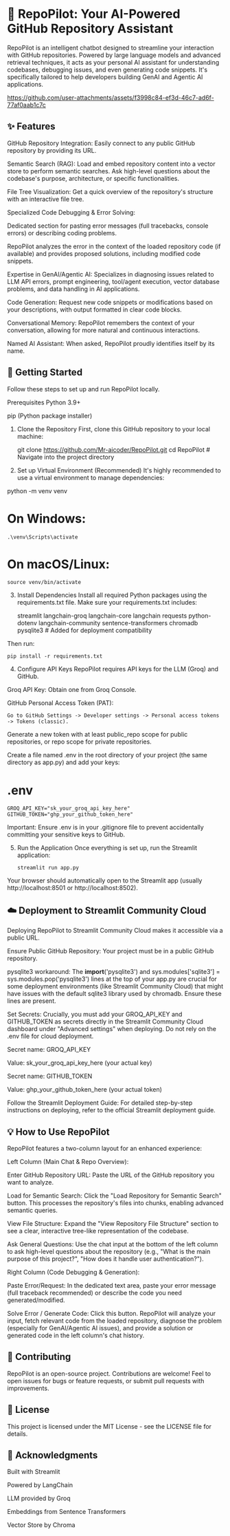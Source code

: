 
# 🤖 RepoPilot: Your AI-Powered GitHub Repository Assistant

RepoPilot is an intelligent chatbot designed to streamline your interaction with GitHub repositories. Powered by large language models and advanced retrieval techniques, it acts as your personal AI assistant for understanding codebases, debugging issues, and even generating code snippets. It's specifically tailored to help developers building GenAI and Agentic AI applications.



https://github.com/user-attachments/assets/f3998c84-ef3d-46c7-ad6f-77af0aab1c7c



## ✨ Features
GitHub Repository Integration: Easily connect to any public GitHub repository by providing its URL.

Semantic Search (RAG): Load and embed repository content into a vector store to perform semantic searches. Ask high-level questions about the codebase's purpose, architecture, or specific functionalities.

File Tree Visualization: Get a quick overview of the repository's structure with an interactive file tree.

Specialized Code Debugging & Error Solving:

Dedicated section for pasting error messages (full tracebacks, console errors) or describing coding problems.

RepoPilot analyzes the error in the context of the loaded repository code (if available) and provides proposed solutions, including modified code snippets.

Expertise in GenAI/Agentic AI: Specializes in diagnosing issues related to LLM API errors, prompt engineering, tool/agent execution, vector database problems, and data handling in AI applications.

Code Generation: Request new code snippets or modifications based on your descriptions, with output formatted in clear code blocks.

Conversational Memory: RepoPilot remembers the context of your conversation, allowing for more natural and continuous interactions.

Named AI Assistant: When asked, RepoPilot proudly identifies itself by its name.

## 🚀 Getting Started
Follow these steps to set up and run RepoPilot locally.

Prerequisites
Python 3.9+

pip (Python package installer)

1. Clone the Repository
First, clone this GitHub repository to your local machine:

    git clone https://github.com/Mr-aicoder/RepoPilot.git
    cd RepoPilot # Navigate into the project directory

2. Set up Virtual Environment (Recommended)
It's highly recommended to use a virtual environment to manage dependencies:

python -m venv venv
# On Windows:
    .\venv\Scripts\activate
# On macOS/Linux:
    source venv/bin/activate

3. Install Dependencies
Install all required Python packages using the requirements.txt file. Make sure your requirements.txt includes:

    streamlit
    langchain-groq
    langchain-core
    langchain
    requests
    python-dotenv
    langchain-community
    sentence-transformers
    chromadb
    pysqlite3 # Added for deployment compatibility

Then run:

    pip install -r requirements.txt

4. Configure API Keys
RepoPilot requires API keys for the LLM (Groq) and GitHub.

Groq API Key: Obtain one from Groq Console.

GitHub Personal Access Token (PAT):

    Go to GitHub Settings -> Developer settings -> Personal access tokens -> Tokens (classic).

Generate a new token with at least public_repo scope for public repositories, or repo scope for private repositories.

Create a file named .env in the root directory of your project (the same directory as app.py) and add your keys:

# .env
    GROQ_API_KEY="sk_your_groq_api_key_here"
    GITHUB_TOKEN="ghp_your_github_token_here"

Important: Ensure .env is in your .gitignore file to prevent accidentally committing your sensitive keys to GitHub.

5. Run the Application
Once everything is set up, run the Streamlit application:

       streamlit run app.py

Your browser should automatically open to the Streamlit app (usually http://localhost:8501 or http://localhost:8502).

## ☁️ Deployment to Streamlit Community Cloud
Deploying RepoPilot to Streamlit Community Cloud makes it accessible via a public URL.

Ensure Public GitHub Repository: Your project must be in a public GitHub repository.

pysqlite3 workaround: The __import__('pysqlite3') and sys.modules['sqlite3'] = sys.modules.pop('pysqlite3') lines at the top of your app.py are crucial for some deployment environments (like Streamlit Community Cloud) that might have issues with the default sqlite3 library used by chromadb. Ensure these lines are present.

Set Secrets: Crucially, you must add your GROQ_API_KEY and GITHUB_TOKEN as secrets directly in the Streamlit Community Cloud dashboard under "Advanced settings" when deploying. Do not rely on the .env file for cloud deployment.

Secret name: GROQ_API_KEY

Value: sk_your_groq_api_key_here (your actual key)

Secret name: GITHUB_TOKEN

Value: ghp_your_github_token_here (your actual token)

Follow the Streamlit Deployment Guide: For detailed step-by-step instructions on deploying, refer to the official Streamlit deployment guide.

## 💡 How to Use RepoPilot
RepoPilot features a two-column layout for an enhanced experience:

Left Column (Main Chat & Repo Overview):

Enter GitHub Repository URL: Paste the URL of the GitHub repository you want to analyze.

Load for Semantic Search: Click the "Load Repository for Semantic Search" button. This processes the repository's files into chunks, enabling advanced semantic queries.

View File Structure: Expand the "View Repository File Structure" section to see a clear, interactive tree-like representation of the codebase.

Ask General Questions: Use the chat input at the bottom of the left column to ask high-level questions about the repository (e.g., "What is the main purpose of this project?", "How does it handle user authentication?").

Right Column (Code Debugging & Generation):

Paste Error/Request: In the dedicated text area, paste your error message (full traceback recommended) or describe the code you need generated/modified.

Solve Error / Generate Code: Click this button. RepoPilot will analyze your input, fetch relevant code from the loaded repository, diagnose the problem (especially for GenAI/Agentic AI issues), and provide a solution or generated code in the left column's chat history.

## 🤝 Contributing
RepoPilot is an open-source project. Contributions are welcome! Feel to open issues for bugs or feature requests, or submit pull requests with improvements.

## 📄 License
This project is licensed under the MIT License - see the LICENSE file for details.

## 🙏 Acknowledgments
Built with Streamlit

Powered by LangChain

LLM provided by Groq

Embeddings from Sentence Transformers

Vector Store by Chroma
